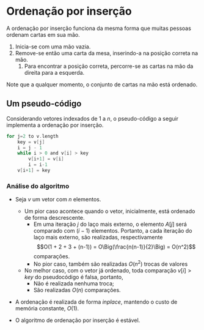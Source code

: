 # Ordenação por inserção

A ordenação por inserção funciona da mesma forma que muitas pessoas  ordenam cartas em sua mão. 

1. Inicia-se com uma mão vazia.
2. Remove-se então uma carta da mesa, inserindo-a na posição correta na mão.
	1. Para encontrar a posição correta, percorre-se as cartas na mão da direita para a esquerda.

Note que a qualquer momento, o conjunto de cartas na mão está ordenado.

## Um pseudo-código

Considerando vetores indexados de $1$ a $n$, o pseudo-código a seguir implementa a ordenação por inserção.
```c
for j=2 to v.length
	key = v[j]
	i = j - 1
	while i > 0 and v[i] > key
		v[i+1] = v[i]
		i = i-1
	v[i+1] = key
```

### Análise do algoritmo

- Seja $v$ um vetor com $n$ elementos. 
	- Um pior caso acontece quando o vetor, inicialmente, está ordenado de forma descrescente.
		- Em uma iteração $j$ do laço mais externo, o elemento $A[j]$ será comparado com $(i-1)$ elementos. Portanto, a cada iteração do laço mais externo, são realizadas, respectivamente $$O(1 + 2 + 3 + (n-1)) = O\Big(\frac{n(n-1)}{2}\Big) = O(n^2)$$ comparações.
		- No pior caso, também são realizadas $O(n^2)$ trocas de valores
	- No melhor caso, com o vetor já ordenado, toda comparação $v[i] > key$ do pseudocódigo é falsa, portanto, 
		- Não é realizada nenhuma troca;
		- São realizadas $O(n)$ comparações. 

- A ordenação é realizada de forma *inplace*, mantendo o custo de memória constante, $O(1)$. 
- O algoritmo de ordenação por inserção é estável.